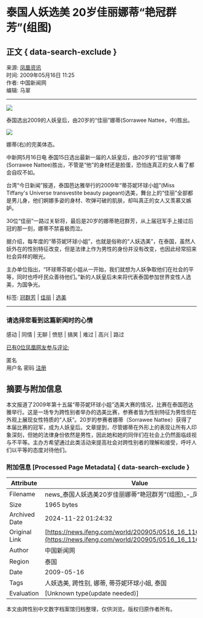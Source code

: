 # 泰国人妖选美 20岁佳丽娜蒂“艳冠群芳”(组图)

## 正文 { data-search-exclude }


来源: [凤凰资讯](http://news.ifeng.com/)  
时间: 2009年05月16日 11:25  
作者: 中国新闻网  
编辑: 马翠  

---

![](http://img.ifeng.com/hres/200905/16/11/375abfad269ba0b6170b963acd64fc96.jpg)

泰国选出2009的人妖皇后，由20岁的“佳丽”娜蒂(Sorrawee Nattee，中)胜出。

![](http://img.ifeng.com/hres/200905/16/11/4c83231c17ac677554ac4221a0fa50d5.jpg)

娜蒂(右)的完美体态。

中新网5月16日电 泰国15日选出最新一届的人妖皇后，由20岁的“佳丽”娜蒂(Sorrawee Nattee)胜出，不管是“他”的身材还是脸蛋，恐怕连真正的女人看了都会自叹不如。

台湾“今日新闻”报道，泰国芭达雅举行的2009年“蒂芬妮环球小姐”(Miss Tiffany's Universe transvestite beauty pageant)选美，舞台上的“佳丽”全部都是男儿身，他们婀娜多姿的身材、吹弹可破的肌肤，却叫真正的女人又羡慕又嫉妒。

30位“佳丽”一路过关斩将，最后是20岁的娜蒂艳冠群芳，从上届冠军手上接过后冠的那一刻，娜蒂不禁喜极而泣。

据介绍，每年度的“蒂芬妮环球小姐”，也就是俗称的“人妖选美”，在泰国，虽然人妖外在的性别特征改变，但是法律上作为男性的身份并没有改变，也因此经常招来社会异样的眼光。

主办单位指出，“环球蒂芬妮小姐从一开始，我们就想为人妖争取他们在社会的平等，同时也呼吁民众善待他们。”新的人妖皇后未来将代表泰国参加世界变性人选美，为国争光。

标签: [冠群芳](#) | [佳丽](#) | [选美](#)

---

### 请选择您看到这篇新闻时的心情

感动 | 同情 | 无聊 | 愤怒 | 搞笑 | 难过 | 高兴 | 路过 

[已有0位凤凰网友参与评论](javascript:void(0));  

匿名  
用户名 密码 [注册](http://uc.ifeng.com/up/registerStep1.html)  

## 摘要与附加信息

<!-- tcd_abstract -->
本文报道了2009年第十五届“蒂芬妮环球小姐”选美大赛的情况，比赛在泰国芭达雅举行。这是一场专为跨性别者举办的选美比赛，参赛者皆为性别特征为男性但在外观上展现女性特质的“人妖”。20岁的参赛者娜蒂（Sorrawee Nattee）获得了本届比赛的冠军，成为人妖皇后。文章提到，尽管娜蒂在外形上的表现让所有人印象深刻，但她的法律身份依然是男性，因此她和她的同伴们在社会上仍然面临歧视与不平等。主办方希望通过此类活动来提高社会对跨性别者的理解和接受，呼吁人们以平等的态度对待他们。
<!-- tcd_abstract_end -->

### 附加信息 [Processed Page Metadata] { data-search-exclude }

| Attribute       | Value                                  |
|-----------------|----------------------------------------|
| Filename        | news_泰国人妖选美20岁佳丽娜蒂“艳冠群芳”(组图)_-_凤凰网.md                             |
| Size            | 1965 bytes                           |
| Archived Date   | 2024-11-22 01:24:32                             |
| Original Link   | [https://news.ifeng.com/world/200905/0516_16_1160665.shtml](https://news.ifeng.com/world/200905/0516_16_1160665.shtml)                       |
| Author          | 中国新闻网                               |
| Region          | 泰国                               |
| Date            | 2009-05-16                                 |
| Tags            | 人妖选美, 跨性别, 娜蒂, 蒂芬妮环球小姐, 泰国                                 |
| Evaluation            | [Unknown type(update needed)]                                 |
<!-- tcd_table_end -->

本文由跨性别中文数字档案馆归档整理，仅供浏览。版权归原作者所有。
